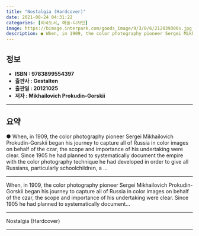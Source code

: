 ```yaml
---
title: "Nostalgia (Hardcover)"
date: 2021-08-24 04:31:22
categories: [외국도서, 예술-디자인]
image: https://bimage.interpark.com/goods_image/9/3/0/6/212039306s.jpg
description: ● When, in 1909, the color photography pioneer Sergei Mikhailovich Prokudin-Gorskii began his journey to capture all of Russia in color images on behalf of the
---
```


## **정보**

- **ISBN : 9783899554397**
- **출판사 : Gestalten**
- **출판일 : 20121025**
- **저자 : Mikhailovich Prokudin-Gorskii**

------



## **요약**

●  When, in 1909, the color photography pioneer Sergei Mikhailovich Prokudin-Gorskii began his journey to capture all of Russia in color images on behalf of the czar, the scope and importance of his undertaking were clear. Since 1905 he had planned to systematically document the empire with the color photography technique he had developed in order to give all Russians, particularly schoolchildren, a ...

------

When, in 1909, the color photography pioneer Sergei Mikhailovich Prokudin-Gorskii began his journey to capture all of Russia in color images on behalf of the czar, the scope and importance of his undertaking were clear. Since 1905 he had planned to systematically document... 

------


Nostalgia (Hardcover) 

------


